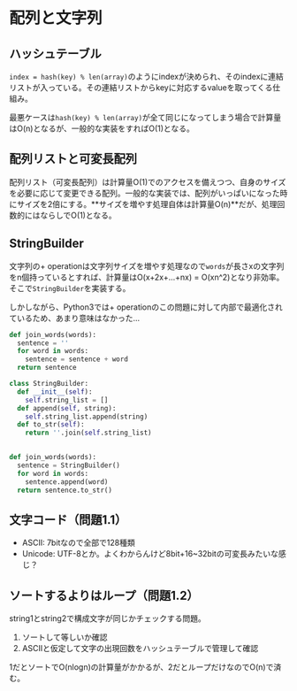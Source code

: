 

# 配列と文字列

## ハッシュテーブル
`index = hash(key) % len(array)`のようにindexが決められ、そのindexに連結リストが入っている。その連結リストからkeyに対応するvalueを取ってくる仕組み。

最悪ケースは`hash(key) % len(array)`が全て同じになってしまう場合で計算量はO(n)となるが、一般的な実装をすればO(1)となる。

## 配列リストと可変長配列

配列リスト（可変長配列）は計算量O(1)でのアクセスを備えつつ、自身のサイズを必要に応じて変更できる配列。一般的な実装では、配列がいっぱいになった時にサイズを2倍にする。**サイズを増やす処理自体は計算量O(n)**だが、処理回数的にはならしでO(1)となる。

## StringBuilder

文字列の+ operationは文字列サイズを増やす処理なので`words`が長さxの文字列をn個持っているとすれば、計算量はO(x+2x+...+nx) = O(xn^2)となり非効率。そこで`StringBuilder`を実装する。

しかしながら、Python3では+ operationのこの問題に対して内部で最適化されているため、あまり意味はなかった...

```python
def join_words(words):
  sentence = ''
  for word in words:
    sentence = sentence + word
  return sentence
```

```python
class StringBuilder:
  def __init__(self):
    self.string_list = [] 
  def append(self, string):
    self.string_list.append(string)  
  def to_str(self):
    return ''.join(self.string_list)

      
def join_words(words):
  sentence = StringBuilder()
  for word in words:
    sentence.append(word)
  return sentence.to_str()
```

## 文字コード（問題1.1）

- ASCII: 7bitなので全部で128種類
- Unicode: UTF-8とか。よくわからんけど8bit+16~32bitの可変長みたいな感じ？

## ソートするよりはループ（問題1.2）

string1とstring2で構成文字が同じかチェックする問題。

1. ソートして等しいか確認
2. ASCIIと仮定して文字の出現回数をハッシュテーブルで管理して確認

1だとソートでO(nlogn)の計算量がかかるが、2だとループだけなのでO(n)で済む。


